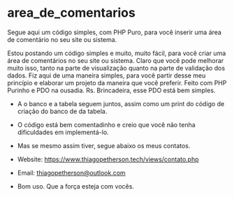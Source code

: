 # area_de_comentarios
Segue aqui um código simples, com PHP Puro, para você inserir uma área de comentário no seu site ou sistema.

Estou postando um código simples e muito, muito fácil, para você criar uma área de comentários no seu site ou sistema.
Claro que você pode melhorar muito isso, tanto na parte de visualização quanto na parte de validação dos dados. 
Fiz aqui de uma maneira simples, para você partir desse meu princípio e elaborar um projeto da maneira que você preferir. 
Feito com PHP Purinho e PDO na ousadia. Rs. Brincadeira, esse PDO está bem simples. 

- A o banco e a tabela seguem juntos, assim como um print do código de criação do banco de da tabela.
- O código está bem comentadinho e creio que você não tenha dificuldades em implementá-lo. 
- Mas se mesmo assim tiver, segue abaixo os meus contatos. 

- Website: https://www.thiagopetherson.tech/views/contato.php
- Email: thiagopetherson@outlook.com

- Bom uso. Que a força esteja com vocês.
